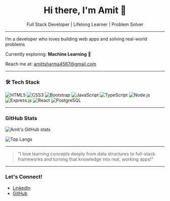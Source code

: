 <h1 align="center">Hi there, I'm Amit 👋</h1>
<p align="center"> Full Stack Developer | Lifelong Learner | Problem Solver</p>

---

I’m a developer who loves building web apps and solving real-world problems

Currently exploring: **Machine Learning** 🤖

Reach me at: [amittsharma4567@gmail.com](mailto:amittsharma4567@gmail.com)

---


### 🛠️ Tech Stack
![HTML5](https://img.shields.io/badge/-HTML5-black?style=flat-square&logo=html5)
![CSS3](https://img.shields.io/badge/-CSS3-black?style=flat-square&logo=css3)
![Bootstrap](https://img.shields.io/badge/-Bootstrap-black?style=flat-square&logo=bootstrap)
![JavaScript](https://img.shields.io/badge/-JavaScript-black?style=flat-square&logo=javascript)
![TypeScript](https://img.shields.io/badge/-TypeScript-black?style=flat-square&logo=typescript)
![Node.js](https://img.shields.io/badge/-Node.js-black?style=flat-square&logo=node.js)
![Express.js](https://img.shields.io/badge/-Express-black?style=flat-square&logo=express)
![React](https://img.shields.io/badge/-React-black?style=flat-square&logo=react)
![PostgreSQL](https://img.shields.io/badge/-PostgreSQL-black?style=flat-square&logo=postgresql)


---

### GitHub Stats
![Amit's GitHub stats](https://github-readme-stats.vercel.app/api?username=amitsharma4567&show_icons=true&theme=radical)

![Top Langs](https://github-readme-stats.vercel.app/api/top-langs/?username=amitsharma4567&layout=compact&theme=radical)


---

> “I love learning concepts deeply from data structures to full-stack frameworks and turning that knowledge into real, working apps!”

---

### Let's Connect!
- [LinkedIn](https://www.linkedin.com/in/amit-kumar-sharma-404233325)
- [GitHub](https://github.com/amitsharma4567)

